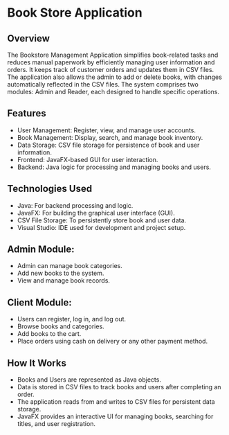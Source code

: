 
# Book Store Application

## Overview
The Bookstore Management Application simplifies book-related tasks and reduces manual paperwork by efficiently managing user information and orders. It keeps track of customer orders and updates them in CSV files. The application also allows the admin to add or delete books, with changes automatically reflected in the CSV files. The system comprises two modules: Admin and Reader, each designed to handle specific operations.

## Features
+ User Management: Register, view, and manage user accounts.
+ Book Management: Display, search, and manage book inventory.
+ Data Storage: CSV file storage for persistence of book and user information.
+ Frontend: JavaFX-based GUI for user interaction.
+ Backend: Java logic for processing and managing books and users.
## Technologies Used


+ Java: For backend processing and logic.
+ JavaFX: For building the graphical user interface (GUI).
+ CSV File Storage: To persistently store book and user data.
+ Visual Studio: IDE used for development and project setup.
## Admin Module:

+ Admin can manage book categories.
+ Add new books to the system.
+ View and manage book records.

## Client Module:

+ Users can register, log in, and log out.
+ Browse books and categories.
+ Add books to the cart.
+ Place orders using cash on delivery or any other payment method.


## How It Works
+ Books and Users are represented as Java objects.
+ Data is stored in CSV files to track books and users after completing an order.
+ The application reads from and writes to CSV files for persistent data storage.
+ JavaFX provides an interactive UI for managing books, searching for titles, and user registration.
